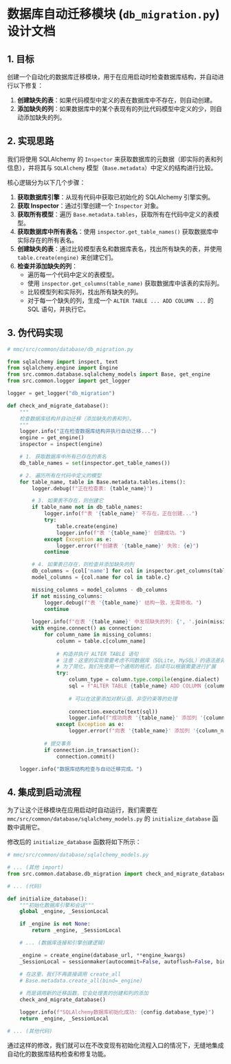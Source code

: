 # 数据库自动迁移模块 (`db_migration.py`) 设计文档

## 1. 目标

创建一个自动化的数据库迁移模块，用于在应用启动时检查数据库结构，并自动进行以下修复：

1.  **创建缺失的表**：如果代码模型中定义的表在数据库中不存在，则自动创建。
2.  **添加缺失的列**：如果数据库中的某个表现有的列比代码模型中定义的少，则自动添加缺失的列。

## 2. 实现思路

我们将使用 SQLAlchemy 的 `Inspector` 来获取数据库的元数据（即实际的表和列信息），并将其与 `SQLAlchemy` 模型（`Base.metadata`）中定义的结构进行比较。

核心逻辑分为以下几个步骤：

1.  **获取数据库引擎**：从现有代码中获取已初始化的 SQLAlchemy 引擎实例。
2.  **获取 Inspector**：通过引擎创建一个 `Inspector` 对象。
3.  **获取所有模型**：遍历 `Base.metadata.tables`，获取所有在代码中定义的表模型。
4.  **获取数据库中所有表名**：使用 `inspector.get_table_names()` 获取数据库中实际存在的所有表名。
5.  **创建缺失的表**：通过比较模型表名和数据库表名，找出所有缺失的表，并使用 `table.create(engine)` 来创建它们。
6.  **检查并添加缺失的列**：
    *   遍历每一个代码中定义的表模型。
    *   使用 `inspector.get_columns(table_name)` 获取数据库中该表的实际列。
    *   比较模型列和实际列，找出所有缺失的列。
    *   对于每一个缺失的列，生成一个 `ALTER TABLE ... ADD COLUMN ...` 的 SQL 语句，并执行它。

## 3. 伪代码实现

```python
# mmc/src/common/database/db_migration.py

from sqlalchemy import inspect, text
from sqlalchemy.engine import Engine
from src.common.database.sqlalchemy_models import Base, get_engine
from src.common.logger import get_logger

logger = get_logger("db_migration")

def check_and_migrate_database():
    """
    检查数据库结构并自动迁移（添加缺失的表和列）。
    """
    logger.info("正在检查数据库结构并执行自动迁移...")
    engine = get_engine()
    inspector = inspect(engine)

    # 1. 获取数据库中所有已存在的表名
    db_table_names = set(inspector.get_table_names())

    # 2. 遍历所有在代码中定义的模型
    for table_name, table in Base.metadata.tables.items():
        logger.debug(f"正在检查表: {table_name}")

        # 3. 如果表不存在，则创建它
        if table_name not in db_table_names:
            logger.info(f"表 '{table_name}' 不存在，正在创建...")
            try:
                table.create(engine)
                logger.info(f"表 '{table_name}' 创建成功。")
            except Exception as e:
                logger.error(f"创建表 '{table_name}' 失败: {e}")
            continue

        # 4. 如果表已存在，则检查并添加缺失的列
        db_columns = {col['name'] for col in inspector.get_columns(table_name)}
        model_columns = {col.name for col in table.c}

        missing_columns = model_columns - db_columns
        if not missing_columns:
            logger.debug(f"表 '{table_name}' 结构一致，无需修改。")
            continue
            
        logger.info(f"在表 '{table_name}' 中发现缺失的列: {', '.join(missing_columns)}")
        with engine.connect() as connection:
            for column_name in missing_columns:
                column = table.c[column_name]
                
                # 构造并执行 ALTER TABLE 语句
                # 注意：这里的实现需要考虑不同数据库（SQLite, MySQL）的语法差异
                # 为了简化，我们先使用一个通用的格式，后续可以根据需要进行扩展
                try:
                    column_type = column.type.compile(engine.dialect)
                    sql = f"ALTER TABLE {table_name} ADD COLUMN {column_name} {column_type}"
                    
                    # 可以在这里添加对默认值、非空约束等的处理
                    
                    connection.execute(text(sql))
                    logger.info(f"成功向表 '{table_name}' 添加列 '{column_name}'。")
                except Exception as e:
                    logger.error(f"向表 '{table_name}' 添加列 '{column_name}' 失败: {e}")
            
            # 提交事务
            if connection.in_transaction():
                connection.commit()

    logger.info("数据库结构检查与自动迁移完成。")

```

## 4. 集成到启动流程

为了让这个迁移模块在应用启动时自动运行，我们需要在 `mmc/src/common/database/sqlalchemy_models.py` 的 `initialize_database` 函数中调用它。

修改后的 `initialize_database` 函数将如下所示：

```python
# mmc/src/common/database/sqlalchemy_models.py

# ... (其他 import)
from src.common.database.db_migration import check_and_migrate_database # 导入新函数

# ... (代码)

def initialize_database():
    """初始化数据库引擎和会话"""
    global _engine, _SessionLocal

    if _engine is not None:
        return _engine, _SessionLocal

    # ... (数据库连接和引擎创建逻辑)

    _engine = create_engine(database_url, **engine_kwargs)
    _SessionLocal = sessionmaker(autocommit=False, autoflush=False, bind=_engine)

    # 在这里，我们不再直接调用 create_all
    # Base.metadata.create_all(bind=_engine)
    
    # 而是调用新的迁移函数，它会处理表的创建和列的添加
    check_and_migrate_database()

    logger.info(f"SQLAlchemy数据库初始化成功: {config.database_type}")
    return _engine, _SessionLocal

# ... (其他代码)
```

通过这样的修改，我们就可以在不改变现有初始化流程入口的情况下，无缝地集成自动化的数据库结构检查和修复功能。